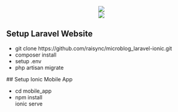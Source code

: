 <p align="center"><img src="https://laravel.com/assets/img/components/logo-laravel.svg"><br>
<img src="https://digitalscientists.com/system/images/562/original/logo-ionic-framework-thick.svg"></p>

## Setup Laravel Website
<p>
	<ul>
		<li>git clone https://github.com/raisync/microblog_laravel-ionic.git</li>
		<li>composer install</li>
		<li>setup .env</li>
		<li>php artisan migrate</li>
	</ul>
</p>
## Setup Ionic Mobile App
<p>
	<ul>
		<li>cd mobile_app</li>
		<li>npm install</li>
		ionic serve
	</ul>
</p>